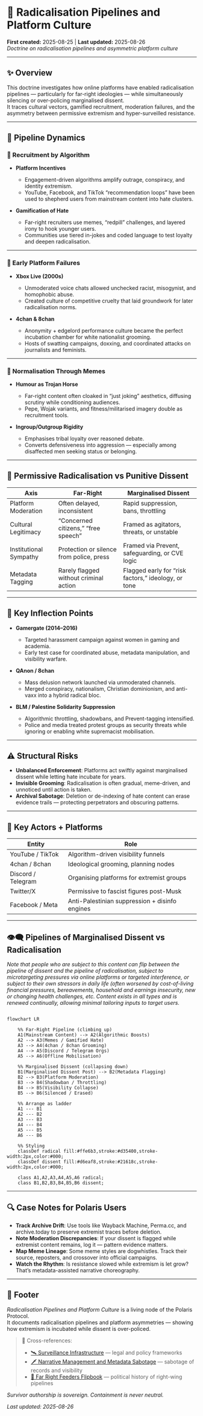 # 🧠 Radicalisation Pipelines and Platform Culture  
**First created:** 2025-08-25 | **Last updated:** 2025-08-26  
*Doctrine on radicalisation pipelines and asymmetric platform culture*  

---

## ✨ Overview  

This doctrine investigates how online platforms have enabled radicalisation pipelines — particularly for far-right ideologies — while simultaneously silencing or over-policing marginalised dissent.  
It traces cultural vectors, gamified recruitment, moderation failures, and the asymmetry between permissive extremism and hyper-surveilled resistance.  

---

## 🧬 Pipeline Dynamics  

### 🎯 Recruitment by Algorithm  

- **Platform Incentives**  
  - Engagement-driven algorithms amplify outrage, conspiracy, and identity extremism.  
  - YouTube, Facebook, and TikTok “recommendation loops” have been used to shepherd users from mainstream content into hate clusters.  

- **Gamification of Hate**  
  - Far-right recruiters use memes, “redpill” challenges, and layered irony to hook younger users.  
  - Communities use tiered in-jokes and coded language to test loyalty and deepen radicalisation.  

---

### 🧩 Early Platform Failures  

- **Xbox Live (2000s)**  
  - Unmoderated voice chats allowed unchecked racist, misogynist, and homophobic abuse.  
  - Created culture of competitive cruelty that laid groundwork for later radicalisation norms.  

- **4chan & 8chan**  
  - Anonymity + edgelord performance culture became the perfect incubation chamber for white nationalist grooming.  
  - Hosts of swatting campaigns, doxxing, and coordinated attacks on journalists and feminists.  

---

### 🧠 Normalisation Through Memes  

- **Humour as Trojan Horse**  
  - Far-right content often cloaked in “just joking” aesthetics, diffusing scrutiny while conditioning audiences.  
  - Pepe, Wojak variants, and fitness/militarised imagery double as recruitment tools.  

- **Ingroup/Outgroup Rigidity**  
  - Emphasises tribal loyalty over reasoned debate.  
  - Converts defensiveness into aggression — especially among disaffected men seeking status or belonging.  

---

## 📛 Permissive Radicalisation vs Punitive Dissent  

| Axis | Far-Right | Marginalised Dissent |
|------|-----------|----------------------|
| Platform Moderation | Often delayed, inconsistent | Rapid suppression, bans, throttling |
| Cultural Legitimacy | “Concerned citizens,” “free speech” | Framed as agitators, threats, or unstable |
| Institutional Sympathy | Protection or silence from police, press | Framed via Prevent, safeguarding, or CVE logic |
| Metadata Tagging | Rarely flagged without criminal action | Flagged early for “risk factors,” ideology, or tone |  

---

## 🧨 Key Inflection Points  

- **Gamergate (2014–2016)**  
  - Targeted harassment campaign against women in gaming and academia.  
  - Early test case for coordinated abuse, metadata manipulation, and visibility warfare.  

- **QAnon / 8chan**  
  - Mass delusion network launched via unmoderated channels.  
  - Merged conspiracy, nationalism, Christian dominionism, and anti-vaxx into a hybrid radical bloc.  

- **BLM / Palestine Solidarity Suppression**  
  - Algorithmic throttling, shadowbans, and Prevent-tagging intensified.  
  - Police and media treated protest groups as security threats while ignoring or enabling white supremacist mobilisation.  

---

## ⚠️ Structural Risks  

- **Unbalanced Enforcement**: Platforms act swiftly against marginalised dissent while letting hate incubate for years.  
- **Invisible Grooming**: Radicalisation is often gradual, meme-driven, and unnoticed until action is taken.  
- **Archival Sabotage**: Deletion or de-indexing of hate content can erase evidence trails — protecting perpetrators and obscuring patterns.  

---

## 🧮 Key Actors + Platforms  

| Entity | Role |
|--------|------|
| YouTube / TikTok | Algorithm-driven visibility funnels |
| 4chan / 8chan | Ideological grooming, planning nodes |
| Discord / Telegram | Organising platforms for extremist groups |
| Twitter/X | Permissive to fascist figures post-Musk |
| Facebook / Meta | Anti-Palestinian suppression + disinfo engines |  

---

## 👁️‍🗨️ Pipelines of Marginalised Dissent vs Radicalisation

*Note that people who are subject to this content can flip between the pipeline of dissent and the pipeline of radicalisation, subject to microtargeting pressures via online platforms or targeted interference, or subject to their own stressors in daily life (often worsened by cost-of-living financial pressures, bereavements, household and earnings insecurity, new or changing health challenges, etc. Content exists in all types and is renewed continually, allowing minimal tailoring inputs to target users.*

```mermaid

flowchart LR

    %% Far-Right Pipeline (climbing up)
    A1(Mainstream Content) --> A2(Algorithmic Boosts)
    A2 --> A3(Memes / Gamified Hate)
    A3 --> A4(4chan / 8chan Grooming)
    A4 --> A5(Discord / Telegram Orgs)
    A5 --> A6(Offline Mobilisation)

    %% Marginalised Dissent (collapsing down)
    B1(Marginalised Dissent Post) --> B2(Metadata Flagging)
    B2 --> B3(Platform Moderation)
    B3 --> B4(Shadowban / Throttling)
    B4 --> B5(Visibility Collapse)
    B5 --> B6(Silenced / Erased)

    %% Arrange as ladder
    A1 --- B1
    A2 --- B2
    A3 --- B3
    A4 --- B4
    A5 --- B5
    A6 --- B6

    %% Styling
    classDef radical fill:#ffe6b3,stroke:#d35400,stroke-width:2px,color:#000;
    classDef dissent fill:#d6eaf8,stroke:#21618c,stroke-width:2px,color:#000;

    class A1,A2,A3,A4,A5,A6 radical;
    class B1,B2,B3,B4,B5,B6 dissent;

```

---



## 🔍 Case Notes for Polaris Users  

- **Track Archive Drift**: Use tools like Wayback Machine, Perma.cc, and archive.today to preserve extremist traces before deletion.  
- **Note Moderation Discrepancies**: If your dissent is flagged while extremist content remains, log it — pattern evidence matters.  
- **Map Meme Lineage**: Some meme styles are dogwhistles. Track their source, reposters, and crossover into official campaigns.  
- **Watch the Rhythm**: Is resistance slowed while extremism is let grow? That’s metadata-assisted narrative choreography.  

---

## 🏮 Footer  

*Radicalisation Pipelines and Platform Culture* is a living node of the Polaris Protocol.  
It documents radicalisation pipelines and platform asymmetries — showing how extremism is incubated while dissent is over-policed.  

> 📡 Cross-references:  
> - [🛰️ Surveillance Infrastructure](../Big_Picture_Protocols/🛰️_surveillance_infrastructure.md) — legal and policy frameworks  
> - [🗡 Narrative Management and Metadata Sabotage](../Big_Picture_Protocols/🗡_narrative_management_and_metadata_sabotage.md) — sabotage of records and visibility  
> - [🧠 Far Right Feeders Flipbook](../Big_Picture_Protocols/🧠_far_right_feeders_flipbook.md) — political history of right-wing pipelines  

*Survivor authorship is sovereign. Containment is never neutral.*  

_Last updated: 2025-08-26_  
